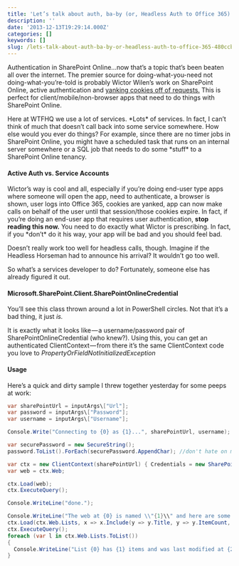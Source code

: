 ```yaml
---
title: 'Let’s talk about auth, ba-by (or, Headless Auth to Office 365)'
description: ''
date: '2013-12-13T19:29:14.000Z'
categories: []
keywords: []
slug: /lets-talk-about-auth-ba-by-or-headless-auth-to-office-365-480ccbd45c24
---
```


Authentication in SharePoint Online…now that’s a topic that’s been beaten all over the internet. The premier source for doing-what-you-need not doing-what-you’re-told​ is probably Wictor Wilen’s work on SharePoint Online, active authentication and [yanking cookies off of requests.](http://www.wictorwilen.se/Post/How-to-do-active-authentication-to-Office-365-and-SharePoint-Online.aspx) This is perfect for client/mobile/non-browser apps that need to do things with SharePoint Online.

Here at WTFHQ we use a lot of services. \*Lots\* of services. In fact, I can’t think of much that doesn’t call back into some service somewhere. How else would you ever do things? For example, since there are no timer jobs in SharePoint Online, you might have a scheduled task that runs on an internal server somewhere or a SQL job that needs to do some \*stuff\* to a SharePoint Online tenancy.

#### Active Auth vs. Service Accounts

Wictor’s way is cool and all, especially if you’re doing end-user type apps where someone will open the app, need to authenticate, a browser is shown, user logs into Office 365, cookies are yanked, app can now make calls on behalf of the user until that session/those cookies expire. In fact, if you’re doing an end-user app that requires user authentication, **stop reading this now.** You need to do exactly what Wictor is prescribing. In fact, if you \*don’t\* do it his way, your app will be bad and you should feel bad.

Doesn’t really work too well for headless calls, though. Imagine if the Headless Horseman had to announce his arrival? It wouldn’t go too well.

So what’s a services developer to do? Fortunately, someone else has already figured it out.

#### Microsoft.SharePoint.Client.SharePointOnlineCredential

You’ll see this class thrown around a lot in PowerShell circles. Not that it’s a bad thing, it just _is._

It is exactly what it looks like — a username/password pair of SharePointOnlineCredential (who knew?). Using this, you can get an authenticated ClientContext — from there it’s the same ClientContext code you love to _PropertyOrFieldNotInitializedException_

#### Usage

Here’s a quick and dirty sample I threw together yesterday for some peeps at work:

```c#
var sharePointUrl = inputArgs\["Url"];  
var password = inputArgs\["Password"];  
var username = inputArgs\["Username"];

Console.Write("Connecting to {0} as {1}...", sharePointUrl, username);

var securePassword = new SecureString();  
password.ToList().ForEach(securePassword.AppendChar); //don't hate on my greedy memory usage: string --> list --> securestring

var ctx = new ClientContext(sharePointUrl) { Credentials = new SharePointOnlineCredentials(username, securePassword) };  
var web = ctx.Web;

ctx.Load(web);  
ctx.ExecuteQuery();

Console.WriteLine("done.");

Console.WriteLine("The web at {0} is named \\"{1}\\" and here are some of the lists: ", sharePointUrl, web.Title);  
ctx.Load(ctx.Web.Lists, x => x.Include(y => y.Title, y => y.ItemCount, y => y.LastItemModifiedDate));  
ctx.ExecuteQuery();  
foreach (var l in ctx.Web.Lists.ToList())  
{  
  Console.WriteLine("List {0} has {1} items and was last modified at {2}.", l.Title, l.ItemCount, l.LastItemModifiedDate);  
}
```
